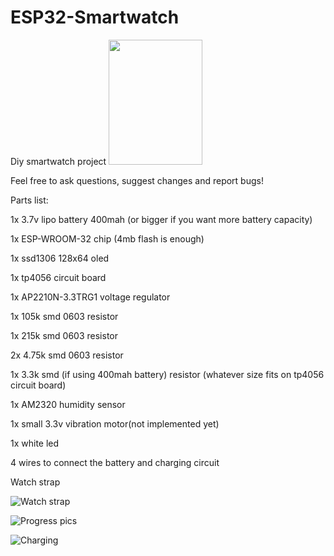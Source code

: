 # ESP32-Smartwatch
Diy smartwatch project
<img src="https://github.com/Cobaltmaster/ESP32-Smartwatch/assets/140275627/226897ad-4a96-420d-a253-7152519b6082" width="150" height="200">


Feel free to ask questions, suggest changes and report bugs!



Parts list:


1x 3.7v lipo battery 400mah (or bigger if you want more battery capacity)

1x ESP-WROOM-32 chip (4mb flash is enough)

1x ssd1306 128x64 oled

1x tp4056 circuit board

1x AP2210N-3.3TRG1 voltage regulator

1x 105k smd 0603 resistor

1x 215k smd 0603 resistor 

2x 4.75k smd 0603 resistor

1x 3.3k smd  (if using 400mah battery) resistor (whatever size fits on tp4056 circuit board)

1x AM2320 humidity sensor

1x small 3.3v vibration motor(not implemented yet)

1x white led

4 wires to connect the battery and charging circuit 

Watch strap

![Watch strap](https://github.com/Cobaltmaster/ESP32-Smartwatch/assets/140275627/42d88dbd-78de-4b73-8184-78799cc4ab1f)

![Progress pics](https://github.com/Cobaltmaster/ESP32-Smartwatch/assets/140275627/9c1bd91a-64b2-47b7-ace9-2d02050f8543)

![Charging](https://github.com/Cobaltmaster/ESP32-Smartwatch/assets/140275627/d6911025-c4c2-4499-8c30-260ef9d1b034)
